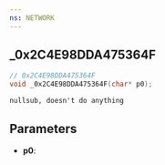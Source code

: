 ```yaml
---
ns: NETWORK
---
```

## _0x2C4E98DDA475364F

```c
// 0x2C4E98DDA475364F
void _0x2C4E98DDA475364F(char* p0);
```

```
nullsub, doesn't do anything
```

## Parameters
* **p0**:
